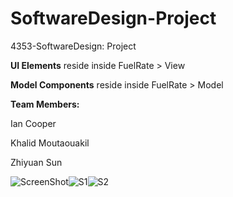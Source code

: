 # SoftwareDesign-Project
4353-SoftwareDesign: Project

**UI Elements** reside inside FuelRate > View

**Model Components** reside inside FuelRate > Model

**Team Members:**

Ian Cooper

Khalid Moutaouakil

Zhiyuan Sun


![ScreenShot](https://user-images.githubusercontent.com/35051980/123885703-973e9880-d913-11eb-8fd1-c976775a0b1a.png)![S1](https://user-images.githubusercontent.com/35051980/123885769-bc330b80-d913-11eb-80c0-06c675c1b4db.png)![S2](https://user-images.githubusercontent.com/35051980/123885776-be956580-d913-11eb-8e23-1c009a48261c.png)


